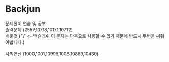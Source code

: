 # Backjun
문제풀이 연습 및 공부 <br>
출력문제 (2557,10718,10171,10712) <br>
배운것 ("\\" <- 백슬래쉬 이 문자는 단독으로 사용할 수 없기 때문에 반드시 두번을 써줘야합니다.)<br>
<br>
사칙연산 (1000,1001,10998,1008,10869,10430)
